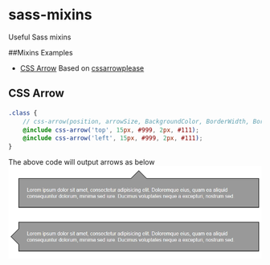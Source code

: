 # sass-mixins
Useful Sass mixins

##Mixins Examples
* [CSS Arrow](#css-arrow)
Based on [cssarrowplease](http://www.cssarrowplease.com/)

## CSS Arrow

```scss
.class { 
	// css-arrow(position, arrowSize, BackgroundColor, BorderWidth, BorderColor)
	@include css-arrow('top', 15px, #999, 2px, #111);
	@include css-arrow('left', 15px, #999, 2px, #111);
}
```
The above code will output arrows as below
![Css arrows](demo/img/css-arrrows.png)